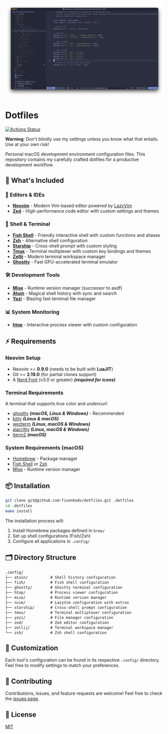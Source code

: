 ![cover](./images/screenshot.png)

# Dotfiles

[![Actions Status](https://github.com/fisenkodv/dotfiles/actions/workflows/test_install.yaml/badge.svg)](https://github.com/fisenkodv/dotfiles/actions/workflows/test_install.yaml)

**Warning**: Don't blindly use my settings unless you know what that entails. Use at your own risk!

Personal macOS development environment configuration files. This repository contains my carefully crafted dotfiles for a productive development workflow.

## 🚀 What's Included

### 📝 Editors & IDEs

- **[Neovim](https://neovim.io/)** - Modern Vim-based editor powered by [LazyVim](https://lazyvim.github.io/)
- **[Zed](https://zed.dev/)** - High-performance code editor with custom settings and themes

### 🐚 Shell & Terminal

- **[Fish Shell](https://fishshell.com/)** - Friendly interactive shell with custom functions and aliases
- **[Zsh](https://www.zsh.org/)** - Alternative shell configuration
- **[Starship](https://starship.rs/)** - Cross-shell prompt with custom styling
- **[Tmux](https://github.com/tmux/tmux)** - Terminal multiplexer with custom key bindings and themes
- **[Zellij](https://zellij.dev/)** - Modern terminal workspace manager
- **[Ghostty](https://ghostty.org/)** - Fast GPU-accelerated terminal emulator

### 🛠️ Development Tools

- **[Mise](https://mise.jdx.dev/)** - Runtime version manager (successor to asdf)
- **[Atuin](https://atuin.sh/)** - Magical shell history with sync and search
- **[Yazi](https://yazi-rs.github.io/)** - Blazing fast terminal file manager

### 📊 System Monitoring

- **[htop](https://htop.dev/)** - Interactive process viewer with custom configuration

## ⚡️ Requirements

### Neovim Setup

- Neovim >= **0.9.0** (needs to be built with **LuaJIT**)
- Git >= **2.19.0** (for partial clones support)
- A [Nerd Font](https://www.nerdfonts.com/) (v3.0 or greater) **_(required for icons)_**

### Terminal Requirements

A terminal that supports true color and _undercurl_:

- [ghostty](https://ghostty.org/) **_(macOS, Linux & Windows)_** - Recommended
- [kitty](https://github.com/kovidgoyal/kitty) **_(Linux & macOS)_**
- [wezterm](https://github.com/wez/wezterm) **_(Linux, macOS & Windows)_**
- [alacritty](https://github.com/alacritty/alacritty) **_(Linux, macOS & Windows)_**
- [iterm2](https://iterm2.com/) **_(macOS)_**

### System Requirements (macOS)

- [Homebrew](https://brew.sh) - Package manager
- [Fish Shell](https://fishshell.com/) or [Zsh](https://www.zsh.org/)
- [Mise](https://mise.jdx.dev/) - Runtime version manager

## 📦 Installation

```bash
git clone git@github.com:fisenkodv/dotfiles.git .dotfiles
cd .dotfiles
make install
```

The installation process will:

1. Install Homebrew packages defined in `brew/`
2. Set up shell configurations (Fish/Zsh)
3. Configure all applications in `.config/`

## 🗂️ Directory Structure

```
.config/
├── atuin/          # Shell history configuration
├── fish/           # Fish shell configuration
├── ghostty/        # Ghostty terminal configuration
├── htop/           # Process viewer configuration
├── mise/           # Runtime version manager
├── nvim/           # LazyVim configuration with extras
├── starship/       # Cross-shell prompt configuration
├── tmux/           # Terminal multiplexer configuration
├── yazi/           # File manager configuration
├── zed/            # Zed editor configuration
├── zellij/         # Terminal workspace manager
└── zsh/            # Zsh shell configuration
```

## 📝 Customization

Each tool's configuration can be found in its respective `.config/` directory. Feel free to modify settings to match your preferences.

## 🤝 Contributing

Contributions, issues, and feature requests are welcome! Feel free to check the [issues page](https://github.com/fisenkodv/dotfiles/issues).

## 📄 License

[MIT](LICENSE)
